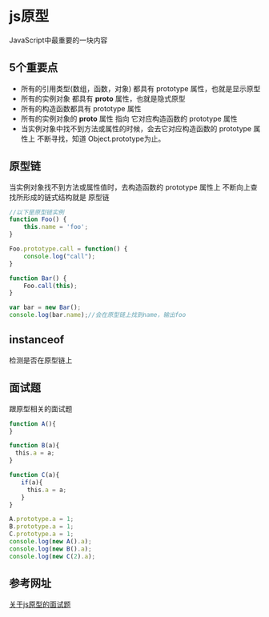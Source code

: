 # js原型
JavaScript中最重要的一块内容

## 5个重要点

* 所有的引用类型(数组，函数，对象) 都具有 prototype 属性，也就是显示原型
* 所有的实例对象 都具有 __proto__ 属性，也就是隐式原型
* 所有的构造函数都具有 prototype 属性
* 所有的实例对象的 __proto__ 属性 指向 它对应构造函数的 prototype 属性
* 当实例对象中找不到方法或属性的时候，会去它对应构造函数的 prototype 属性上 不断寻找，知道 Object.prototype为止。

## 原型链
当实例对象找不到方法或属性值时，去构造函数的 prototype 属性上 不断向上查找所形成的链式结构就是 原型链

```javascript
//以下是原型链实例
function Foo() {
	this.name = 'foo';
}

Foo.prototype.call = function() {
	console.log("call");
}

function Bar() {
	Foo.call(this);
}

var bar = new Bar();
console.log(bar.name);//会在原型链上找到name，输出foo
```

## instanceof
检测是否在原型链上

## 面试题
跟原型相关的面试题

```javascript
function A(){
}

function B(a){
　this.a = a;
}

function C(a){
　　if(a){
　　　this.a = a;
　　}
}

A.prototype.a = 1;
B.prototype.a = 1;
C.prototype.a = 1;
console.log(new A().a);
console.log(new B().a);
console.log(new C(2).a);
```

## 参考网址

[关于js原型的面试题](https://www.cnblogs.com/momo798/p/5903921.html)  





